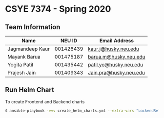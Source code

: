 # CSYE 7374 - Spring 2020

## Team Information

| Name | NEU ID | Email Address |
| --- | --- | --- |
|Jagmandeep Kaur | 001426439|kaur.j@husky.neu.edu |  | | |
|Mayank Barua| 001475187| barua.m@husky.neu.edu|
|Yogita Patil| 001435442|patil.yo@husky.neu.edu |
|Prajesh Jain| 001409343| Jain.pra@husky.neu.edu|

## Run Helm Chart

To create Frontend and Backend charts

```bash
$ ansible-playbook -vvv create_helm_charts.yml --extra-vars "backendReleaseName=value imageBackend=value rdsConnection=value bucketName=value awsKey=value secretKey=value imageFrontend=value frontendReleaseName=value dockerString=value"
```

